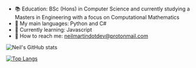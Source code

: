 - :books:  Education: BSc (Hons) in Computer Science and currently studying a Masters in Engineering with a focus on Computational Mathematics
- :speech_balloon: My main languages: Python and C#
- :seedling: Currently learning: Javascript
- :calling: How to reach me: neilmartindotdev@protonmail.com

![Neil's GitHub stats](https://github-readme-stats.vercel.app/api?username=neilmartindev&show_icons=true&theme=dracula)

[![Top Langs](https://github-readme-stats.vercel.app/api/top-langs/?username=neilmartindev&theme=dracula&hide=css)](https://github.com/neilmartindev/github-readme-stats)
